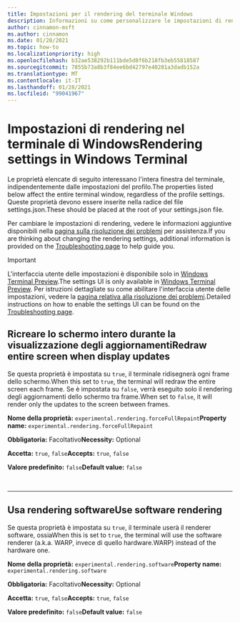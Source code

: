```yaml
---
title: Impostazioni per il rendering del terminale Windows
description: Informazioni su come personalizzare le impostazioni di rendering nel terminale di Windows.
author: cinnamon-msft
ms.author: cinnamon
ms.date: 01/28/2021
ms.topic: how-to
ms.localizationpriority: high
ms.openlocfilehash: b32ae538292b111bde5d8f6b218fb3eb55818587
ms.sourcegitcommit: 7855b73a8b3f84ee6bd42797e40281a3dadb152a
ms.translationtype: MT
ms.contentlocale: it-IT
ms.lasthandoff: 01/28/2021
ms.locfileid: "99041967"
---
```

# <a name="rendering-settings-in-windows-terminal"></a><span data-ttu-id="6713f-103">Impostazioni di rendering nel terminale di Windows</span><span class="sxs-lookup"><span data-stu-id="6713f-103">Rendering settings in Windows Terminal</span></span>

<span data-ttu-id="6713f-104">Le proprietà elencate di seguito interessano l'intera finestra del terminale, indipendentemente dalle impostazioni del profilo.</span><span class="sxs-lookup"><span data-stu-id="6713f-104">The properties listed below affect the entire terminal window, regardless of the profile settings.</span></span> <span data-ttu-id="6713f-105">Queste proprietà devono essere inserite nella radice del file settings.json.</span><span class="sxs-lookup"><span data-stu-id="6713f-105">These should be placed at the root of your settings.json file.</span></span>

<span data-ttu-id="6713f-106">Per cambiare le impostazioni di rendering, vedere le informazioni aggiuntive disponibili nella [pagina sulla risoluzione dei problemi](./../troubleshooting.md#the-text-is-blurry) per assistenza.</span><span class="sxs-lookup"><span data-stu-id="6713f-106">If you are thinking about changing the rendering settings, additional information is provided on the [Troubleshooting page](./../troubleshooting.md#the-text-is-blurry) to help guide you.</span></span>

> [!IMPORTANT]
> <span data-ttu-id="6713f-107">L'interfaccia utente delle impostazioni è disponibile solo in [Windows Terminal Preview](https://aka.ms/terminal-preview).</span><span class="sxs-lookup"><span data-stu-id="6713f-107">The settings UI is only available in [Windows Terminal Preview](https://aka.ms/terminal-preview).</span></span> <span data-ttu-id="6713f-108">Per istruzioni dettagliate su come abilitare l'interfaccia utente delle impostazioni, vedere la [pagina relativa alla risoluzione dei problemi](./../troubleshooting.md#open-the-settings-ui).</span><span class="sxs-lookup"><span data-stu-id="6713f-108">Detailed instructions on how to enable the settings UI can be found on the [Troubleshooting page](./../troubleshooting.md#open-the-settings-ui).</span></span>

## <a name="redraw-entire-screen-when-display-updates"></a><span data-ttu-id="6713f-109">Ricreare lo schermo intero durante la visualizzazione degli aggiornamenti</span><span class="sxs-lookup"><span data-stu-id="6713f-109">Redraw entire screen when display updates</span></span>

<span data-ttu-id="6713f-110">Se questa proprietà è impostata su `true`, il terminale ridisegnerà ogni frame dello schermo.</span><span class="sxs-lookup"><span data-stu-id="6713f-110">When this set to `true`, the terminal will redraw the entire screen each frame.</span></span> <span data-ttu-id="6713f-111">Se è impostata su `false`, verrà eseguito solo il rendering degli aggiornamenti dello schermo tra frame.</span><span class="sxs-lookup"><span data-stu-id="6713f-111">When set to `false`, it will render only the updates to the screen between frames.</span></span>

<span data-ttu-id="6713f-112">**Nome della proprietà:** `experimental.rendering.forceFullRepaint`</span><span class="sxs-lookup"><span data-stu-id="6713f-112">**Property name:** `experimental.rendering.forceFullRepaint`</span></span>

<span data-ttu-id="6713f-113">**Obbligatoria:** Facoltativo</span><span class="sxs-lookup"><span data-stu-id="6713f-113">**Necessity:** Optional</span></span>

<span data-ttu-id="6713f-114">**Accetta:** `true`, `false`</span><span class="sxs-lookup"><span data-stu-id="6713f-114">**Accepts:** `true`, `false`</span></span>

<span data-ttu-id="6713f-115">**Valore predefinito:** `false`</span><span class="sxs-lookup"><span data-stu-id="6713f-115">**Default value:** `false`</span></span>

<br />

___

## <a name="use-software-rendering"></a><span data-ttu-id="6713f-116">Usa rendering software</span><span class="sxs-lookup"><span data-stu-id="6713f-116">Use software rendering</span></span>

<span data-ttu-id="6713f-117">Se questa proprietà è impostata su `true`, il terminale userà il renderer software, ossia</span><span class="sxs-lookup"><span data-stu-id="6713f-117">When this is set to `true`, the terminal will use the software renderer (a.k.a.</span></span> <span data-ttu-id="6713f-118">WARP, invece di quello hardware.</span><span class="sxs-lookup"><span data-stu-id="6713f-118">WARP) instead of the hardware one.</span></span>

<span data-ttu-id="6713f-119">**Nome della proprietà:** `experimental.rendering.software`</span><span class="sxs-lookup"><span data-stu-id="6713f-119">**Property name:** `experimental.rendering.software`</span></span>

<span data-ttu-id="6713f-120">**Obbligatoria:** Facoltativo</span><span class="sxs-lookup"><span data-stu-id="6713f-120">**Necessity:** Optional</span></span>

<span data-ttu-id="6713f-121">**Accetta:** `true`, `false`</span><span class="sxs-lookup"><span data-stu-id="6713f-121">**Accepts:** `true`, `false`</span></span>

<span data-ttu-id="6713f-122">**Valore predefinito:** `false`</span><span class="sxs-lookup"><span data-stu-id="6713f-122">**Default value:** `false`</span></span>
